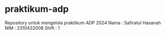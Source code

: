 # praktikum-adp
Repository untuk mengelola praktikum ADP 2024
Nama : Safiratul Hasanah
NIM  : 2310432008
Shift : 1
